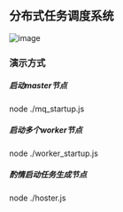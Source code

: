 ## 分布式任务调度系统
![image](http://on-img.com/chart_image/5bc86ef7e4b09b21f323d4cf.png)

### 演示方式
##### 启动master节点
node ./mq_startup.js
##### 启动多个worker节点
node ./worker_startup.js
##### 酌情启动任务生成节点
node ./hoster.js

